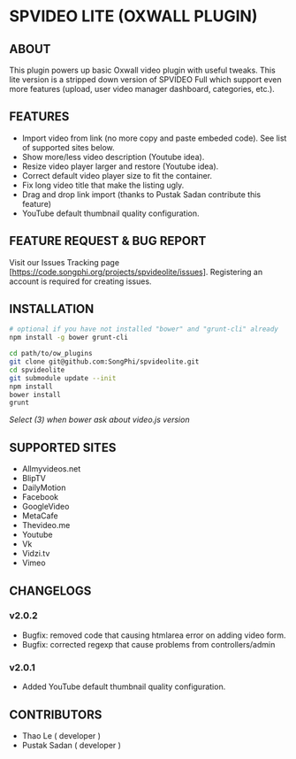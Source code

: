 SPVIDEO LITE (OXWALL PLUGIN)
====

## ABOUT

This plugin powers up basic Oxwall video plugin with useful tweaks. This lite version is a stripped down version of SPVIDEO Full which support even more features (upload, user video manager dashboard, categories, etc.).

## FEATURES

* Import video from link (no more copy and paste embeded code). See list of supported sites below.
* Show more/less video description (Youtube idea).
* Resize video player larger and restore (Youtube idea).
* Correct default video player size to fit the container.
* Fix long video title that make the listing ugly.
* Drag and drop link import (thanks to Pustak Sadan contribute this feature)
* YouTube default thumbnail quality configuration.

## FEATURE REQUEST & BUG REPORT

Visit our Issues Tracking page [https://code.songphi.org/projects/spvideolite/issues]. Registering an account is required for creating issues. 

## INSTALLATION

```Bash
# optional if you have not installed "bower" and "grunt-cli" already
npm install -g bower grunt-cli

cd path/to/ow_plugins
git clone git@github.com:SongPhi/spvideolite.git
cd spvideolite
git submodule update --init
npm install
bower install
grunt
```

_Select (3) when bower ask about video.js version_

## SUPPORTED SITES
* Allmyvideos.net
* BlipTV
* DailyMotion
* Facebook
* GoogleVideo
* MetaCafe
* Thevideo.me
* Youtube
* Vk
* Vidzi.tv
* Vimeo

## CHANGELOGS

### v2.0.2

* Bugfix: removed code that causing htmlarea error on adding video form.
* Bugfix: corrected regexp that cause problems from controllers/admin

### v2.0.1

* Added YouTube default thumbnail quality configuration.


## CONTRIBUTORS

* Thao Le ( developer )
* Pustak Sadan ( developer )
